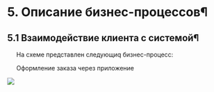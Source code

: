 # 5. Описание бизнес-процессов¶
## 5.1 Взаимодействие клиента с системой¶

<p style="text-indent: 1.5em;">На схеме представлен следующиq бизнес-процесс:

<p style="text-indent: 1.5em;">Оформление заказа через приложение

![](diagrams/making_orders.svg)